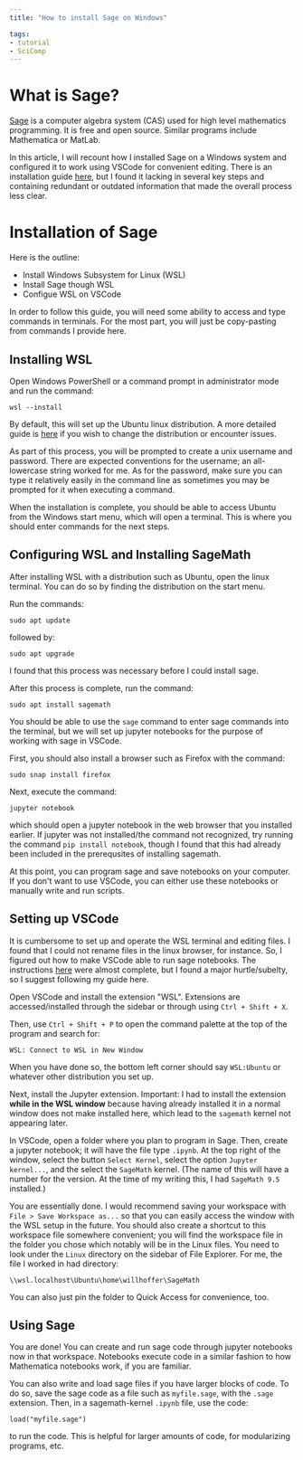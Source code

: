 ```yaml
---
title: "How to install Sage on Windows"

tags:
- tutorial
- SciComp
---
```


# What is Sage?

[Sage](https://www.sagemath.org/) is a computer algebra system (CAS) used for high level mathematics programming. It is free and open source. Similar programs include Mathematica or MatLab. 

In this article, I will recount how I installed Sage on a Windows system and configured it to work using VSCode for convenient editing. There is an installation guide [here](https://doc.sagemath.org/html/en/installation/index.html), but I found it lacking in several key steps and containing redundant or outdated information that made the overall process less clear.

# Installation of Sage

Here is the outline:
- Install Windows Subsystem for Linux (WSL)
- Install Sage though WSL
- Configue WSL on VSCode 

In order to follow this guide, you will need some ability to access and type commands in terminals. For the most part, you will just be copy-pasting from commands I provide here. 

## Installing WSL

Open Windows PowerShell or a command prompt in administrator mode and run the command:
```
wsl --install
```
By default, this will set up the Ubuntu linux distribution. A more detailed guide is [here](https://learn.microsoft.com/en-us/windows/wsl/install) if you wish to change the distribution or encounter issues.

As part of this process, you will be prompted to create a unix username and password. There are expected conventions for the username; an all-lowercase string worked for me. As for the password, make sure you can type it relatively easily in the command line as sometimes you may be prompted for it when executing a command. 

When the installation is complete, you should be able to access Ubuntu from the Windows start menu, which will open a terminal. This is where you should enter commands for the next steps. 

## Configuring WSL and Installing SageMath

After installing WSL with a distribution such as Ubuntu, open the linux terminal. You can do so by finding the distribution on the start menu.

Run the commands:
```
sudo apt update
```
followed by:
```
sudo apt upgrade
```
I found that this process was necessary before I could install sage. 


After this process is complete, run the command:
```
sudo apt install sagemath
```

You should be able to use the `sage` command to enter sage commands into the terminal, but we will set up jupyter notebooks for the purpose of working with sage in VSCode.

First, you should also install a browser such as Firefox with the command:
```
sudo snap install firefox
```

Next, execute the command:
```
jupyter notebook
```
which should open a jupyter notebook in the web browser that you installed earlier. If jupyter was not installed/the command not recognized, try running the command `pip install notebook`, though I found that this had already been included in the prerequsites of installing sagemath. 

At this point, you can program sage and save notebooks on your computer. If you don't want to use VSCode, you can either use these notebooks or manually write and run scripts. 

## Setting up VSCode

It is cumbersome to set up and operate the WSL terminal and editing files. I found that I could not rename files in the linux browser, for instance. So, I figured out how to make VSCode able to run sage notebooks. The instructions [here](https://doc.sagemath.org/html/en/installation/launching.html#using-jupyter-notebook-through-visual-studio-code-vs-code-in-wsl) were almost complete, but I found a major hurtle/subelty, so I suggest following my guide here. 

Open VSCode and install the extension "WSL". Extensions are accessed/installed through the sidebar or through using `Ctrl + Shift + X`. 

Then, use `Ctrl + Shift + P` to open the command palette at the top of the program and search for:
```
WSL: Connect to WSL in New Window
```
When you have done so, the bottom left corner should say `WSL:Ubuntu` or whatever other distribution you set up. 

Next, install the Jupyter extension. Important: I had to install the extension **while in the WSL window** because having already installed it in a normal window does not make installed here, which lead to the `sagemath` kernel not appearing later.  

In VSCode, open a folder where you plan to program in Sage. Then, create a jupyter notebook; it will have the file type `.ipynb`. At the top right of the window, select the button `Select Kernel`, select the option `Jupyter kernel...`, and the select the `SageMath` kernel. (The name of this will have a number for the version. At the time of my writing this, I had `SageMath 9.5` installed.) 

You are essentially done. I would recommend saving your workspace with `File > Save Workspace as...` so that you can easily access the window with the WSL setup in the future. You should also create a shortcut to this workspace file somewhere convenient; you will find the workspace file in the folder you chose which notably will be in the Linux files. You need to look under the `Linux` directory on the sidebar of File Explorer. For me, the file I worked in had directory:
```
\\wsl.localhost\Ubuntu\home\willhoffer\SageMath
```
You can also just pin the folder to Quick Access for convenience, too. 

## Using Sage

You are done! You can create and run sage code through jupyter notebooks now in that workspace. Notebooks execute code in a similar fashion to how Mathematica notebooks work, if you are familiar.

You can also write and load sage files if you have larger blocks of code. To do so, save the sage code as a file such as `myfile.sage`, with the `.sage` extension. Then, in a sagemath-kernel `.ipynb` file, use the code:
```
load("myfile.sage")
```
to run the code. This is helpful for larger amounts of code, for modularizing programs, etc. 

